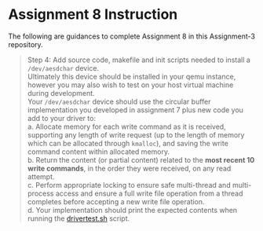 # Assignment 8 Instruction

The following are guidances to complete Assignment 8 in this Assignment-3 repository.

> Step 4: Add source code, makefile and init scripts needed to install a `/dev/aesdchar` device.  
Ultimately this device should be installed in your qemu instance, however you may also wish to test on your host virtual machine during development.  
Your `/dev/aesdchar` device should use the circular buffer implementation you developed in assignment 7 plus new code you add to your driver to:  
> a. Allocate memory for each write command as it is received, supporting any length of write request
(up to the length of memory which can be allocated through `kmalloc`), and saving the write command content within allocated memory.  
> b. Return the content (or partial content) related to the **most recent 10 write commands**, in the order they were received, on any read attempt.  
> c. Perform appropriate locking to ensure safe multi-thread and multi-process access and ensure a full write file operation from a thread completes before accepting a new write file operation.  
> d. Your implementation should print the expected contents when running the [drivertest.sh](https://github.com/cu-ecen-aeld/assignment-autotest/blob/master/test/assignment8/drivertest.sh) script.
